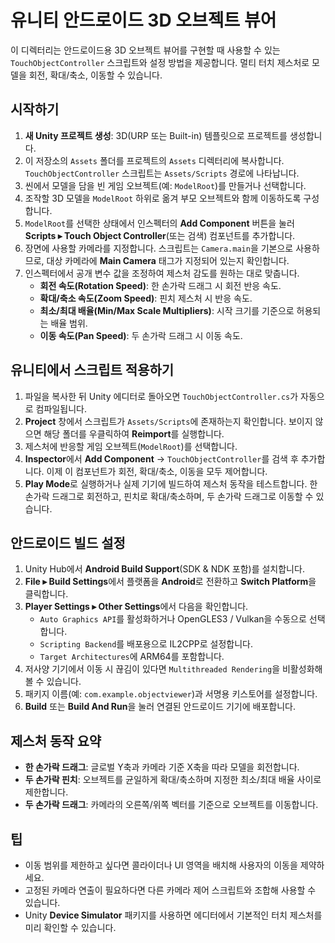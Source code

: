 # 유니티 안드로이드 3D 오브젝트 뷰어

이 디렉터리는 안드로이드용 3D 오브젝트 뷰어를 구현할 때 사용할 수 있는 `TouchObjectController` 스크립트와 설정 방법을 제공합니다. 멀티 터치 제스처로 모델을 회전, 확대/축소, 이동할 수 있습니다.

## 시작하기

1. **새 Unity 프로젝트 생성**: 3D(URP 또는 Built-in) 템플릿으로 프로젝트를 생성합니다.
2. 이 저장소의 `Assets` 폴더를 프로젝트의 `Assets` 디렉터리에 복사합니다. `TouchObjectController` 스크립트는 `Assets/Scripts` 경로에 나타납니다.
3. 씬에서 모델을 담을 빈 게임 오브젝트(예: `ModelRoot`)를 만들거나 선택합니다.
4. 조작할 3D 모델을 `ModelRoot` 하위로 옮겨 부모 오브젝트와 함께 이동하도록 구성합니다.
5. `ModelRoot`를 선택한 상태에서 인스펙터의 **Add Component** 버튼을 눌러 **Scripts ▸ Touch Object Controller**(또는 검색) 컴포넌트를 추가합니다.
6. 장면에 사용할 카메라를 지정합니다. 스크립트는 `Camera.main`을 기본으로 사용하므로, 대상 카메라에 **Main Camera** 태그가 지정되어 있는지 확인합니다.
7. 인스펙터에서 공개 변수 값을 조정하여 제스처 감도를 원하는 대로 맞춥니다.
   - **회전 속도(Rotation Speed)**: 한 손가락 드래그 시 회전 반응 속도.
   - **확대/축소 속도(Zoom Speed)**: 핀치 제스처 시 반응 속도.
   - **최소/최대 배율(Min/Max Scale Multipliers)**: 시작 크기를 기준으로 허용되는 배율 범위.
   - **이동 속도(Pan Speed)**: 두 손가락 드래그 시 이동 속도.

## 유니티에서 스크립트 적용하기

1. 파일을 복사한 뒤 Unity 에디터로 돌아오면 `TouchObjectController.cs`가 자동으로 컴파일됩니다.
2. **Project** 창에서 스크립트가 `Assets/Scripts`에 존재하는지 확인합니다. 보이지 않으면 해당 폴더를 우클릭하여 **Reimport**를 실행합니다.
3. 제스처에 반응할 게임 오브젝트(`ModelRoot`)를 선택합니다.
4. **Inspector**에서 **Add Component** → `TouchObjectController`를 검색 후 추가합니다. 이제 이 컴포넌트가 회전, 확대/축소, 이동을 모두 제어합니다.
5. **Play Mode**로 실행하거나 실제 기기에 빌드하여 제스처 동작을 테스트합니다. 한 손가락 드래그로 회전하고, 핀치로 확대/축소하며, 두 손가락 드래그로 이동할 수 있습니다.

## 안드로이드 빌드 설정

1. Unity Hub에서 **Android Build Support**(SDK & NDK 포함)를 설치합니다.
2. **File ▸ Build Settings**에서 플랫폼을 **Android**로 전환하고 **Switch Platform**을 클릭합니다.
3. **Player Settings ▸ Other Settings**에서 다음을 확인합니다.
   - `Auto Graphics API`를 활성화하거나 OpenGLES3 / Vulkan을 수동으로 선택합니다.
   - `Scripting Backend`를 배포용으로 IL2CPP로 설정합니다.
   - `Target Architectures`에 ARM64를 포함합니다.
4. 저사양 기기에서 이동 시 끊김이 있다면 `Multithreaded Rendering`을 비활성화해 볼 수 있습니다.
5. 패키지 이름(예: `com.example.objectviewer`)과 서명용 키스토어를 설정합니다.
6. **Build** 또는 **Build And Run**을 눌러 연결된 안드로이드 기기에 배포합니다.

## 제스처 동작 요약

- **한 손가락 드래그**: 글로벌 Y축과 카메라 기준 X축을 따라 모델을 회전합니다.
- **두 손가락 핀치**: 오브젝트를 균일하게 확대/축소하며 지정한 최소/최대 배율 사이로 제한합니다.
- **두 손가락 드래그**: 카메라의 오른쪽/위쪽 벡터를 기준으로 오브젝트를 이동합니다.

## 팁

- 이동 범위를 제한하고 싶다면 콜라이더나 UI 영역을 배치해 사용자의 이동을 제약하세요.
- 고정된 카메라 연출이 필요하다면 다른 카메라 제어 스크립트와 조합해 사용할 수 있습니다.
- Unity **Device Simulator** 패키지를 사용하면 에디터에서 기본적인 터치 제스처를 미리 확인할 수 있습니다.
